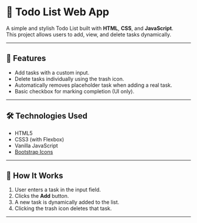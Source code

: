 # 📝 Todo List Web App

A simple and stylish Todo List built with **HTML**, **CSS**, and **JavaScript**.  
This project allows users to add, view, and delete tasks dynamically.

---

## 🚀 Features

- Add tasks with a custom input.
- Delete tasks individually using the trash icon.
- Automatically removes placeholder task when adding a real task.
- Basic checkbox for marking completion (UI only).

---
## 🛠️ Technologies Used

- HTML5
- CSS3 (with Flexbox)
- Vanilla JavaScript
- [Bootstrap Icons](https://icons.getbootstrap.com/)

---

## 🧠 How It Works

1. User enters a task in the input field.
2. Clicks the **Add** button.
3. A new task is dynamically added to the list.
4. Clicking the trash icon deletes that task.

---
